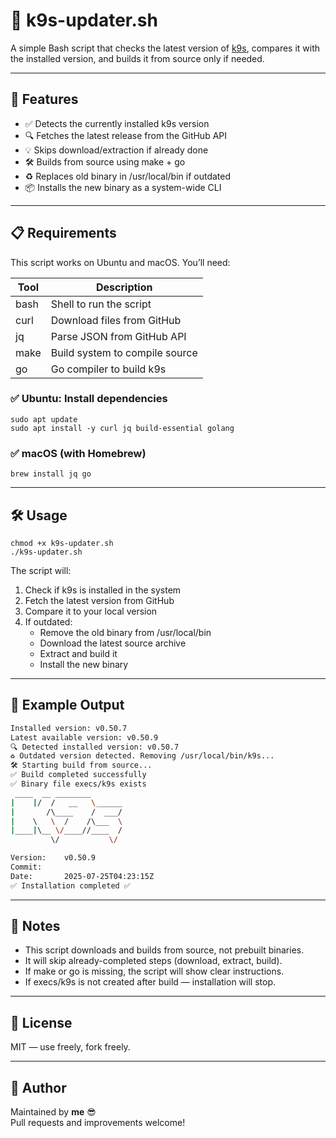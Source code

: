 # 🧩 k9s-updater.sh

A simple Bash script that checks the latest version of [k9s](https://github.com/derailed/k9s), compares it with the installed version, and builds it from source only if needed.

---

## 🚀 Features

- ✅ Detects the currently installed k9s version  
- 🔍 Fetches the latest release from the GitHub API  
- 💡 Skips download/extraction if already done  
- 🛠 Builds from source using make + go  
- ♻️ Replaces old binary in /usr/local/bin if outdated  
- 📦 Installs the new binary as a system-wide CLI  

---

## 📋 Requirements

This script works on Ubuntu and macOS. You’ll need:

| Tool      | Description                    |
|-----------|--------------------------------|
| bash    | Shell to run the script        |
| curl    | Download files from GitHub     |
| jq      | Parse JSON from GitHub API     |
| make    | Build system to compile source |
| go      | Go compiler to build k9s       |

### ✅ Ubuntu: Install dependencies

```
sudo apt update
sudo apt install -y curl jq build-essential golang
```

### ✅ macOS (with Homebrew)

```
brew install jq go
```

---

## 🛠️ Usage

```
chmod +x k9s-updater.sh
./k9s-updater.sh
```

The script will:

1. Check if k9s is installed in the system  
2. Fetch the latest version from GitHub  
3. Compare it to your local version  
4. If outdated:  
   - Remove the old binary from /usr/local/bin  
   - Download the latest source archive  
   - Extract and build it  
   - Install the new binary  

---

## 📂 Example Output

```bash
Installed version: v0.50.7
Latest available version: v0.50.9
🔍 Detected installed version: v0.50.7
♻️ Outdated version detected. Removing /usr/local/bin/k9s...
🛠 Starting build from source...
✅ Build completed successfully
✅ Binary file execs/k9s exists
 ____  __ ________       
|    |/  /   __   \______
|       /\____    /  ___/
|    \   \  /    /\___  \
|____|\__ \/____//____  /
         \/           \/ 

Version:    v0.50.9
Commit:     
Date:       2025-07-25T04:23:15Z
✅ Installation completed ✅

```

---

## 🧼 Notes

- This script downloads and builds from source, not prebuilt binaries.  
- It will skip already-completed steps (download, extract, build).  
- If make or go is missing, the script will show clear instructions.  
- If execs/k9s is not created after build — installation will stop.  

---

## 📜 License

MIT — use freely, fork freely.

---

## 👤 Author

Maintained by **me** 😎  
Pull requests and improvements welcome!

